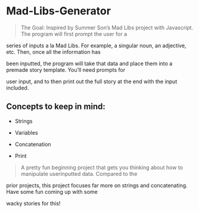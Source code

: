 # Mad-Libs-Generator

>The Goal: Inspired by Summer Son’s Mad Libs project with Javascript. The program will first prompt the user for a

series of inputs a la Mad Libs. For example, a singular noun, an adjective, etc. Then, once all the information has

been inputted, the program will take that data and place them into a premade story template. You’ll need prompts for

user input, and to then print out the full story at the end with the input included.

## Concepts to keep in mind:

* Strings

* Variables

* Concatenation

* Print

>A pretty fun beginning project that gets you thinking about how to manipulate userinputted data. Compared to the

prior projects, this project focuses far more on strings and concatenating. Have some fun coming up with some

wacky stories for this!

